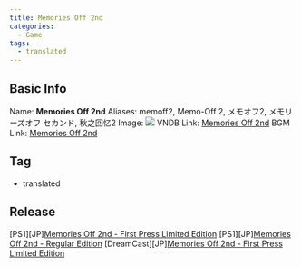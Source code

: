```yaml
---
title: Memories Off 2nd
categories:
  - Game
tags:
  - translated
---
```

## Basic Info

Name: **Memories Off 2nd**
Aliases: memoff2, Memo-Off 2, メモオフ2, メモリーズオフ セカンド, 秋之回忆2
Image: ![](https://s2.vndb.org/cv/64/43464.jpg)
VNDB Link: [Memories Off 2nd](https://vndb.org/v1153)
BGM Link: [Memories Off 2nd](https://bangumi.tv/subject/1733)

## Tag

 - translated

## Release

\[PS1\]\[JP\][Memories Off 2nd - First Press Limited Edition](../../r/r2199/)
\[PS1\]\[JP\][Memories Off 2nd - Regular Edition](../../r/r2430/)
\[DreamCast\]\[JP\][Memories Off 2nd - First Press Limited Edition](../../r/r2432/)